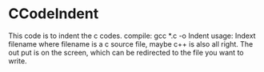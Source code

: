 # CCodeIndent
This code is to indent the c codes.
compile: gcc *.c -o Indent
usage: Indext filename
where filename is a c source file, maybe c++ is also all right.
The out put is on the screen, which can be redirected to the file you want to write.
